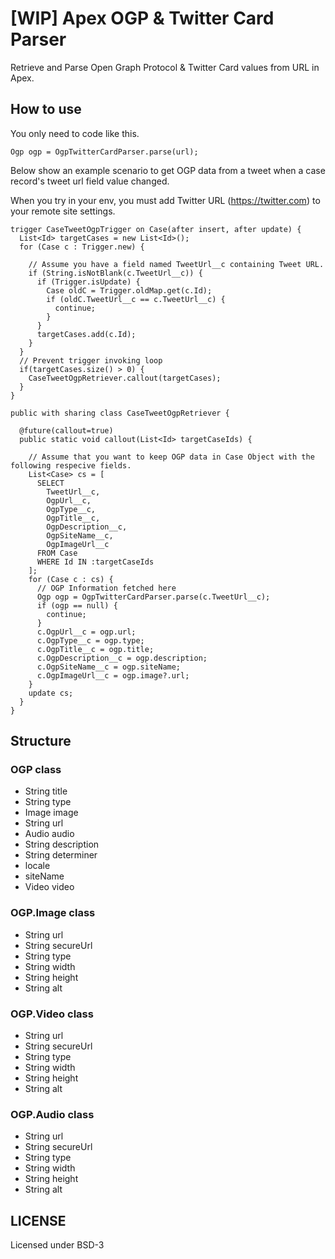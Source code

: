 # [WIP] Apex OGP & Twitter Card Parser

Retrieve and Parse Open Graph Protocol & Twitter Card values from URL in Apex.

## How to use

You only need to code like this.
```
Ogp ogp = OgpTwitterCardParser.parse(url);
```

Below show an example scenario to get OGP data from a tweet when a case record's tweet url field value changed.

When you try in your env, you must add Twitter URL (https://twitter.com) to your remote site settings.


```
trigger CaseTweetOgpTrigger on Case(after insert, after update) {
  List<Id> targetCases = new List<Id>();
  for (Case c : Trigger.new) {

    // Assume you have a field named TweetUrl__c containing Tweet URL. 
    if (String.isNotBlank(c.TweetUrl__c)) {
      if (Trigger.isUpdate) {
        Case oldC = Trigger.oldMap.get(c.Id);
        if (oldC.TweetUrl__c == c.TweetUrl__c) {
          continue;
        }
      }
      targetCases.add(c.Id);
    }
  }
  // Prevent trigger invoking loop
  if(targetCases.size() > 0) {
    CaseTweetOgpRetriever.callout(targetCases);
  }
}
```

```
public with sharing class CaseTweetOgpRetriever {

  @future(callout=true)
  public static void callout(List<Id> targetCaseIds) {

    // Assume that you want to keep OGP data in Case Object with the following respecive fields.
    List<Case> cs = [
      SELECT
        TweetUrl__c,
        OgpUrl__c,
        OgpType__c,
        OgpTitle__c,
        OgpDescription__c,
        OgpSiteName__c,
        OgpImageUrl__c
      FROM Case
      WHERE Id IN :targetCaseIds
    ];
    for (Case c : cs) {
      // OGP Information fetched here
      Ogp ogp = OgpTwitterCardParser.parse(c.TweetUrl__c);
      if (ogp == null) {
        continue;
      }
      c.OgpUrl__c = ogp.url;
      c.OgpType__c = ogp.type;
      c.OgpTitle__c = ogp.title;
      c.OgpDescription__c = ogp.description;
      c.OgpSiteName__c = ogp.siteName;
      c.OgpImageUrl__c = ogp.image?.url;
    }
    update cs;
  }
}

```

## Structure

### OGP class
- String title
- String type
- Image image
- String url
- Audio audio
- String description
- String determiner
- locale
- siteName
- Video video

### OGP.Image class
- String url
- String secureUrl
- String type
- String width
- String height
- String alt
### OGP.Video class
- String url
- String secureUrl
- String type
- String width
- String height
- String alt

### OGP.Audio class
- String url
- String secureUrl
- String type
- String width
- String height
- String alt


## LICENSE
Licensed under BSD-3
